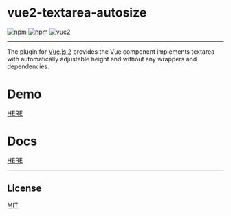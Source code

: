 # vue2-textarea-autosize

[![npm](https://img.shields.io/npm/v/vue-textarea-autosize.svg) ![npm](https://img.shields.io/npm/dm/vue-textarea-autosize.svg)](https://www.npmjs.com/package/vue-textarea-autosize)
[![vue2](https://img.shields.io/badge/vue-2.x-brightgreen.svg)](https://vuejs.org/)

---

The plugin for [Vue.js 2](http://vuejs.org) provides the Vue component implements textarea with automatically adjustable height and without any wrappers and dependencies.

# Demo
<a href="https://codesandbox.io/s/vuetextareaautosize-demo-vikj3?fontsize=14" target="_blank">HERE</a>

# Docs
<a href="https://devstark-com.github.io/vue-textarea-autosize/" target="_blank">HERE</a>

---

## License

[MIT](http://opensource.org/licenses/MIT)
